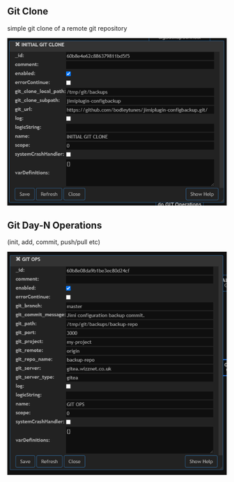 ## Git Clone

simple git clone of a remote git repository

![Screenshot](https://github.com/bodleytunes/jimiplugin-git/blob/dev/jimi-git-clone.png)

## Git Day-N Operations 

(init, add, commit, push/pull etc)

![Screenshot](https://github.com/bodleytunes/jimiplugin-git/blob/dev/jimi-git-ops.png)